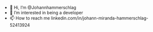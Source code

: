 - 👋 Hi, I’m @Johannhammerschlag
- 👀 I’m interested  in  being a developer
- 📫 How to reach me  linkedin.com/in/johann-miranda-hammerschlag-52413924

<!---
Johannhammerschlag/Johannhammerschlag is a ✨ special ✨ repository because its `README.md` (this file) appears on your GitHub profile.
You can click the Preview link to take a look at your changes.
--->
